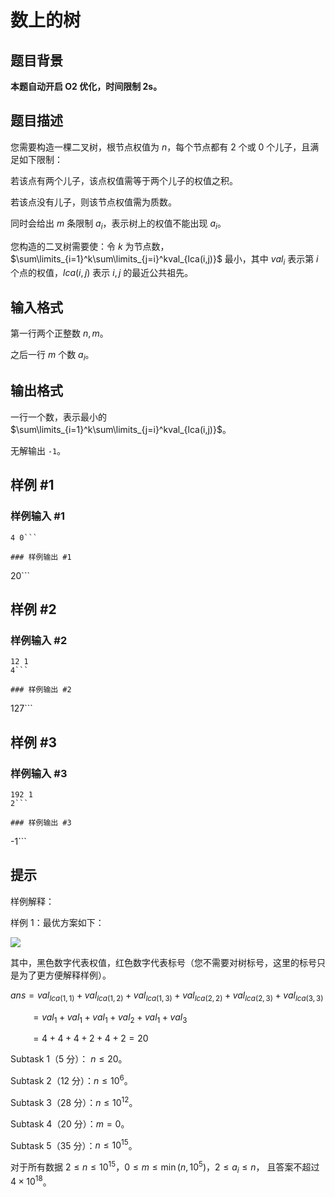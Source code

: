 # 数上的树

## 题目背景

**本题自动开启 O2 优化，时间限制 2s。**

## 题目描述

您需要构造一棵二叉树，根节点权值为 $n$，每个节点都有 $2$ 个或 $0$ 个儿子，且满足如下限制：

若该点有两个儿子，该点权值需等于两个儿子的权值之积。

若该点没有儿子，则该节点权值需为质数。

同时会给出 $m$ 条限制 $a_i$，表示树上的权值不能出现 $a_i$。

您构造的二叉树需要使：令 $k$ 为节点数， $\sum\limits_{i=1}^k\sum\limits_{j=i}^kval_{lca(i,j)}$ 最小，其中 $val_i$ 表示第 $i$ 个点的权值，$lca(i,j)$ 表示 $i,j$ 的最近公共祖先。

## 输入格式

第一行两个正整数 $n,m$。

之后一行 $m$ 个数 $a_i$。

## 输出格式

一行一个数，表示最小的 $\sum\limits_{i=1}^k\sum\limits_{j=i}^kval_{lca(i,j)}$。

无解输出 `-1`。

## 样例 #1

### 样例输入 #1
```
4 0```

### 样例输出 #1

```
20```

## 样例 #2

### 样例输入 #2
```
12 1
4```

### 样例输出 #2

```
127```

## 样例 #3

### 样例输入 #3
```
192 1
2```

### 样例输出 #3

```
-1```

## 提示

样例解释：

样例 $1$：最优方案如下：

![](https://cdn.luogu.com.cn/upload/image_hosting/2dcec565.png?x-oss-process=image/resize,m_lfit,h_170,w_225)

其中，黑色数字代表权值，红色数字代表标号（您不需要对树标号，这里的标号只是为了更方便解释样例）。

$ans=val_{lca(1,1)}+val_{lca(1,2)}+val_{lca(1,3)}+val_{lca(2,2)}+val_{lca(2,3)}+val_{lca(3,3)}$

$~~~~~~~~=val_1+val_1+val_1+val_2+val_1+val_3$

$~~~~~~~~=4+4+4+2+4+2=20$

Subtask 1（5 分）： $n\leq 20$。

Subtask 2（12 分）：$n\leq 10^6$。

Subtask 3（28 分）：$n\leq 10^{12}$。

Subtask 4（20 分）：$m=0$。

Subtask 5（35 分）：$n\leq 10^{15}$。

对于所有数据 $2\leq n\leq 10^{15}$，$0\leq m\leq \min(n,10^5)$，$2\leq a_i\leq n$， 且答案不超过 $4\times 10^{18}$。
